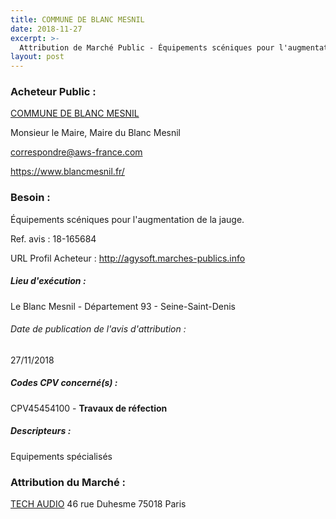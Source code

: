 ```yaml
---
title: COMMUNE DE BLANC MESNIL
date: 2018-11-27
excerpt: >-
  Attribution de Marché Public - Équipements scéniques pour l'augmentation de la jauge.
layout: post
---
```


### Acheteur Public : 
<a href="/acheteur-33/siren-219300076"> COMMUNE DE BLANC MESNIL</a><br/>

Monsieur le Maire, Maire du Blanc Mesnil

correspondre@aws-france.com


https://www.blancmesnil.fr/
### Besoin :

Équipements scéniques pour l'augmentation de la jauge.

Ref. avis : 18-165684

URL Profil Acheteur : http://agysoft.marches-publics.info

##### Lieu d'exécution :

Le Blanc Mesnil - Département 93 - Seine-Saint-Denis

###### Date de publication de l'avis d'attribution : 
27/11/2018

##### Codes CPV concerné(s) :
CPV45454100 - **Travaux de réfection** <br/>

##### Descripteurs :
Equipements spécialisés <br/>

### Attribution du Marché :
<a href="/entreprise-267/siren-537508814"> TECH AUDIO</a>    46 rue Duhesme 75018 Paris <br/>
